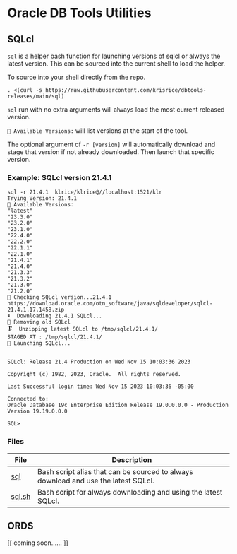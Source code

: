 # Oracle DB Tools Utilities

## SQLcl

`sql` is a helper bash function for launching versions of sqlcl or always the latest version. This can be sourced into the current shell to load the helper.

To source into your shell directly from the repo.
```
. <(curl -s https://raw.githubusercontent.com/krisrice/dbtools-releases/main/sql)
```

`sql` run with no extra arguments will always load the most current released version.

`🤷 Available Versions:` will list versions at the start of the tool.

The optional argument of `-r [version]` will automatically download and stage that version if not already downloaded. Then launch that specific version.

### Example: SQLcl version 21.4.1 

``` 
sql -r 21.4.1  klrice/klrice@//localhost:1521/klr
Trying Version: 21.4.1
🤷 Available Versions:
"latest"
"23.3.0"
"23.2.0"
"23.1.0"
"22.4.0"
"22.2.0"
"22.1.1"
"22.1.0"
"21.4.1"
"21.4.0"
"21.3.3"
"21.3.2"
"21.3.0"
"21.2.0"
🔄 Checking SQLcl version...21.4.1 https://download.oracle.com/otn_software/java/sqldeveloper/sqlcl-21.4.1.17.1458.zip
⬇️  Downloading 21.4.1 SQLcl...
🧹 Removing old SQLcl
🗜️  Unzipping latest SQLcl to /tmp/sqlcl/21.4.1/
STAGED AT : /tmp/sqlcl/21.4.1/
🚀 Launching SQLcl...


SQLcl: Release 21.4 Production on Wed Nov 15 10:03:36 2023

Copyright (c) 1982, 2023, Oracle.  All rights reserved.

Last Successful login time: Wed Nov 15 2023 10:03:36 -05:00

Connected to:
Oracle Database 19c Enterprise Edition Release 19.0.0.0.0 - Production
Version 19.19.0.0.0

SQL> 
```


### Files 

| File               | Description                  |
|--------------------|------------------------------|
| [sql](./sql)       | Bash script alias that can be sourced to always download and use the latest SQLcl. |
| [sql.sh](./sql.sh) | Bash script for always downloading and using the latest SQLcl. |


## ORDS

[[ coming soon...... ]]